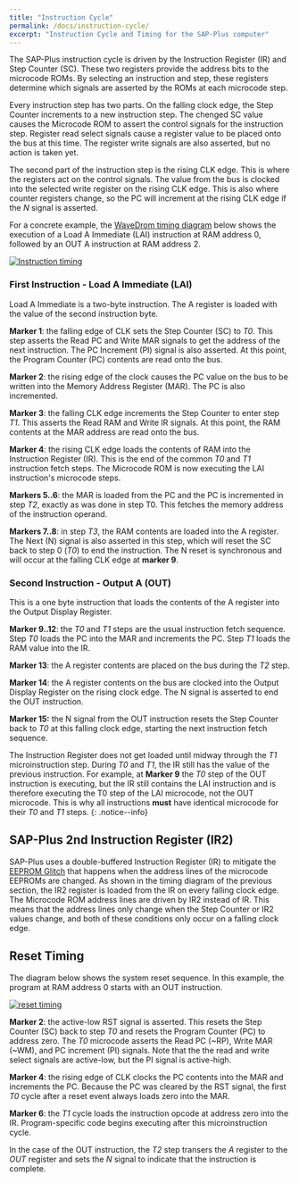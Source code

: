 ```yaml
---
title: "Instruction Cycle"
permalink: /docs/instruction-cycle/
excerpt: "Instruction Cycle and Timing for the SAP-Plus computer"
---
```


The SAP-Plus instruction cycle is driven by the Instruction Register (IR) and Step Counter (SC).  These two registers provide the address bits to the microcode ROMs. By selecting an instruction and step, these registers determine which signals are asserted by the ROMs at each microcode step.

Every instruction step has two parts.  On the falling clock edge, the Step Counter increments to a new instruction step.  The chenged SC value causes the Microcode ROM to assert the control signals for the instruction step.  Register read select signals cause a register value to be placed onto the bus at this time.  The register write signals are also asserted, but no action is taken yet.

The second part of the instruction step is the rising CLK edge.  This is where the registers act on the control signals.  The value from the bus is clocked into the selected write register on the rising CLK edge. This is also where counter registers change, so the PC will increment at the rising CLK edge if the _N_ signal is asserted.

For a concrete example, the [WaveDrom timing diagram](https://wavedrom.com/) below shows the execution of a Load A Immediate (LAI) instruction at RAM address 0, followed by an OUT A instruction at RAM address 2.

[![Instruction timing](../../assets/images/timing-lai-out.png "Timing of LAI and OUT instructions")](../../assets/images/timing-lai-out.png)

### First Instruction - Load A Immediate (LAI)

Load A Immediate is a two-byte instruction.  The A register is loaded with the value of the second instruction byte.

**Marker 1**: the falling edge of CLK sets the Step Counter (SC) to _T0_.  This step asserts the Read PC and Write MAR signals to get the address of the next instruction.  The PC Increment (PI) signal is also asserted.  At this point, the Program Counter (PC) contents are read onto the bus.

**Marker 2**: the rising edge of the clock causes the PC value on the bus to be written into the Memory Address Register (MAR).  The PC is also incremented.

**Marker 3**: the falling CLK edge increments the Step Counter to enter step _T1_.  This asserts the Read RAM and Write IR signals.  At this point, the RAM contents at the MAR address are read onto the bus.

**Marker 4**: the rising CLK edge loads the contents of RAM into the Instruction Register (IR).  This is the end of the common _T0_ and _T1_ instruction fetch steps.  The Microcode ROM is now executing the LAI instruction's microcode steps.

**Markers 5..6**: the MAR is loaded from the PC and the PC is incremented in step _T2_, exactly as was done in step T0.  This fetches the memory address of the instruction operand.

**Markers 7..8**: in step _T3_, the RAM contents are loaded into the A register.  The Next (N) signal is also asserted in this step, which will reset the SC back to step 0 (_T0_) to end the instruction.  The N reset is synchronous and will occur at the falling CLK edge at **marker 9**.

### Second Instruction - Output A (OUT)

This is a one byte instruction that loads the contents of the A register into the Output Display Register.

**Marker 9..12**: the _T0_ and _T1_ steps are the usual instruction fetch sequence.  Step _T0_ loads the PC into the MAR and increments the PC.  Step _T1_ loads the RAM value into the IR.

**Marker 13**: the A register contents are placed on the bus during the _T2_ step.

**Marker 14**: the A register contents on the bus are clocked into the Output Display Register on the rising clock edge.  The N signal is asserted to end the OUT instruction.

**Marker 15:** the N signal from the OUT instruction resets the Step Counter back to _T0_ at this falling clock edge, starting the next instruction fetch sequence.

The Instruction Register does not get loaded until midway through the _T1_ microinstruction step. During _T0_ and _T1_, the IR still has the value of the previous instruction.  For example, at **Marker 9** the _T0_ step of the OUT instruction is executing, but the IR still contains the LAI instruction and is therefore executing the T0 step of the LAI microcode, not the OUT microcode.  This is why all instructions **must** have identical microcode for their _T0_ and _T1_ steps.
{: .notice--info}

## SAP-Plus 2nd Instruction Register (IR2)

SAP-Plus uses a double-buffered Instruction Register (IR) to mitigate the [EEPROM Glitch](../eeprom-glitch/#sap-plus-design-to-avoid-the-glitch) that happens when the address lines of the microcode EEPROMs are changed.  As shown in the timing diagram of the previous section, the IR2 register is loaded from the IR on every falling clock edge. The Microcode ROM address lines are driven by IR2 instead of IR. This means that the address lines only change when the Step Counter or IR2 values change, and both of these conditions only occur on a falling clock edge.

## Reset Timing

The diagram below shows the system reset sequence.  In this example, the program at RAM address 0 starts with an OUT instruction.

[![reset timing](../../assets/images/timing-reset.png "Timing of the reset condition")](../../assets/images/timing-reset.png)

**Marker 2**: the active-low RST signal is asserted.  This resets the Step Counter (SC) back to step _T0_ and resets the Program Counter (PC) to address zero.  The _T0_ microcode asserts the Read PC (~RP), Write MAR (~WM), and PC increment (PI) signals.  Note that the the read and write select signals are active-low, but the PI signal is active-high.

**Marker 4**: the rising edge of CLK clocks the PC contents into the MAR and increments the PC.  Because the PC was cleared by the RST signal, the first _T0_ cycle after a reset event always loads zero into the MAR.

**Marker 6**: the _T1_ cycle loads the instruction opcode at address zero into the IR.  Program-specific code begins executing after this microinstruction cycle.  

In the case of the OUT instruction, the _T2_ step transers the _A_ register to the _OUT_ register and sets the _N_ signal to indicate that the instruction is complete.
